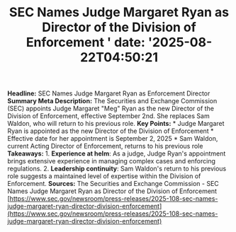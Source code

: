 ﻿---
title: "    SEC Names Judge Margaret Ryan as Director of the Division of Enforcement
'
date: '2025-08-22T04:50:21"
category: "Markets"
summary: ""
slug: "    sec names judge margaret ryan as director of the divisio"
source_urls:
  - "https://www.sec.gov/newsroom/press-releases/2025-108-sec-names-judge-margaret-ryan-director-division-enforcement"
seo:
  title: "    SEC Names Judge Margaret Ryan as Director of the Division of Enforcement
 | Hash n Hedge'
  description: '"
  keywords: ["news", "markets", "brief"]
---
**Headline:** SEC Names Judge Margaret Ryan as Enforcement Director  **Summary Meta Description:** The Securities and Exchange Commission (SEC) appoints Judge Margaret "Meg" Ryan as the new Director of the Division of Enforcement, effective September 2nd. She replaces Sam Waldon, who will return to his previous role.  **Key Points:**  * Judge Margaret Ryan is appointed as the new Director of the Division of Enforcement * Effective date for her appointment is September 2, 2025 * Sam Waldon, current Acting Director of Enforcement, returns to his previous role  **Takeaways:**  1. **Experience at helm**: As a judge, Judge Ryan's appointment brings extensive experience in managing complex cases and enforcing regulations. 2. **Leadership continuity**: Sam Waldon's return to his previous role suggests a maintained level of expertise within the Division of Enforcement.  **Sources:** The Securities and Exchange Commission - SEC Names Judge Margaret Ryan as Director of the Division of Enforcement [https://www.sec.gov/newsroom/press-releases/2025-108-sec-names-judge-margaret-ryan-director-division-enforcement](https://www.sec.gov/newsroom/press-releases/2025-108-sec-names-judge-margaret-ryan-director-division-enforcement) 
